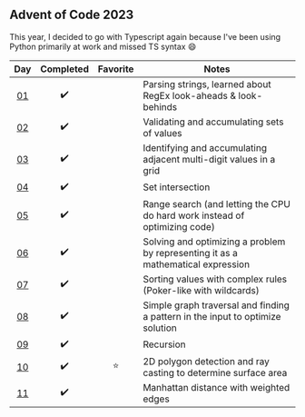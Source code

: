 ## Advent of Code 2023

This year, I decided to go with Typescript again because I've been using Python primarily at work and missed TS syntax :smile:

|         Day         |     Completed      | Favorite | Notes                                                                            |
| :-----------------: | :----------------: | :------: | -------------------------------------------------------------------------------- |
| [01](src/day-01.ts) | :heavy_check_mark: |          | Parsing strings, learned about RegEx look-aheads & look-behinds                  |
| [02](src/day-02.ts) | :heavy_check_mark: |          | Validating and accumulating sets of values                                       |
| [03](src/day-03.ts) | :heavy_check_mark: |          | Identifying and accumulating adjacent multi-digit values in a grid               |
| [04](src/day-04.ts) | :heavy_check_mark: |          | Set intersection                                                                 |
| [05](src/day-05.ts) | :heavy_check_mark: |          | Range search (and letting the CPU do hard work instead of optimizing code)       |
| [06](src/day-06.ts) | :heavy_check_mark: |          | Solving and optimizing a problem by representing it as a mathematical expression |
| [07](src/day-07.ts) | :heavy_check_mark: |          | Sorting values with complex rules (Poker-like with wildcards)                    |
| [08](src/day-08.ts) | :heavy_check_mark: |          | Simple graph traversal and finding a pattern in the input to optimize solution   |
| [09](src/day-09.ts) | :heavy_check_mark: |          | Recursion                                                                        |
| [10](src/day-10.ts) | :heavy_check_mark: |  :star:  | 2D polygon detection and ray casting to determine surface area                   |
| [11](src/day-11.ts) | :heavy_check_mark: |          | Manhattan distance with weighted edges                                           |